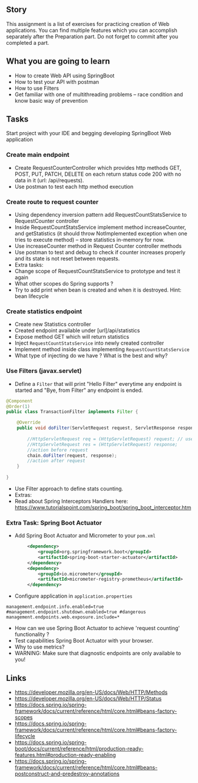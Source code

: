 ## Story
This assignment is a list of exercises for practicing creation of Web applications. You can find multiple features which you can accomplish separately after the Preparation part. Do not forget to commit after you completed a part.

## What you are going to learn
- How to create Web API using SpringBoot 
- How to test your API with postman
- How to use Filters
- Get familiar with one of multithreading problems – race condition and know basic way of prevention

## Tasks
Start project with your IDE and begging developing SpringBoot Web application

### Create main endpoint
- Create RequestCounterController which provides http methods GET, POST, PUT, PATCH, DELETE on each return status  code 200 with no data in it (url: /api/requests).
- Use postman to test each http method execution 

### Create route to request counter
- Using dependency inversion pattern add RequestCountStatsService to RequestCounter controller
- Inside RequestCountStatsService implement method increaseCounter, and getStatistics (it should throw NotImplemented exception when one tries to execute method) – store statistics in-memory for now.
- Use increaseCounter method in Request Counter controller methods
- Use postman to test and debug to check if counter increases properly and its state is not reset between requests. 
- Extra tasks:
- Change scope of RequestCountStatsService to prototype and test it again
- What other scopes do Spring supports ?
- Try to add print when bean is created and when it is destroyed. Hint: bean lifecycle

### Create statistics endpoint
- Create new Statistics controller
- Created endpoint available under [url]/api/statistics
- Expose method GET which will return statistics
- Inject `RequestCountStatsService` into newly created controller
- Implement method inside class implementing `RequestCountStatsService`
- What type of injecting do we have ? What is the best and why?


### Use Filters (javax.servlet)
- Define a `Filter` that will print "Hello Filter" everytime any endpoint is started and "Bye, from Filter" any endpoint is ended.
```java
@Component
@Order(1)
public class TransactionFilter implements Filter {

    @Override
    public void doFilter(ServletRequest request, ServletResponse response, FilterChain chain) throws IOException, ServletException {
 
        //HttpServletRequest req = (HttpServletRequest) request; // use it to get http method: req.getMethod()
        //HttpServletRequest res = (HttpServletRequest) response; 
        //action before request
        chain.doFilter(request, response);
        //action after request
    }
    
}
```
- Use Filter approach to define stats counting.
- Extras: 
- Read about Spring Interceptors Handlers here: https://www.tutorialspoint.com/spring_boot/spring_boot_interceptor.htm


### Extra Task: Spring Boot Actuator 
- Add Spring Boot Actuator and Micrometer to your `pom.xml`
```xml
        <dependency>
            <groupId>org.springframework.boot</groupId>
            <artifactId>spring-boot-starter-actuator</artifactId>
        </dependency>
        <dependency>
            <groupId>io.micrometer</groupId>
            <artifactId>micrometer-registry-prometheus</artifactId>
        </dependency>
```
- Configure application in `application.properties`
```properties
management.endpoint.info.enabled=true
#management.endpoint.shutdown.enabled=true #dangerous 
management.endpoints.web.exposure.include=*
```
- How can we use Spring Boot Actuator to achieve 'request counting' functionality ?
- Test capabilities Spring Boot Actuator with your browser.
- Why to use metrics?
- WARNING: Make sure that diagnostic endpoints are only available to you!

## Links

- https://developer.mozilla.org/en-US/docs/Web/HTTP/Methods
- https://developer.mozilla.org/en-US/docs/Web/HTTP/Status
- https://docs.spring.io/spring-framework/docs/current/reference/html/core.html#beans-factory-scopes
- https://docs.spring.io/spring-framework/docs/current/reference/html/core.html#beans-factory-lifecycle
- https://docs.spring.io/spring-boot/docs/current/reference/html/production-ready-features.html#production-ready-enabling
- https://docs.spring.io/spring-framework/docs/current/reference/html/core.html#beans-postconstruct-and-predestroy-annotations